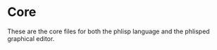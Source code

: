 Core
====

These are the core files for both the phlisp language and the phlisped graphical editor.

